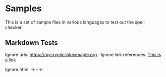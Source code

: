 # Samples

This is a set of sample files in various languages to test out the spell checker.

## Markdown Tests

Ignore urls: https://mycrypticlinkexmaple.org .
Ignore link references: [This is a link][linkreference]

Ignore html: &rarr; &dash; &larr;

[linkreference]: https://anotherstrangelink.com
